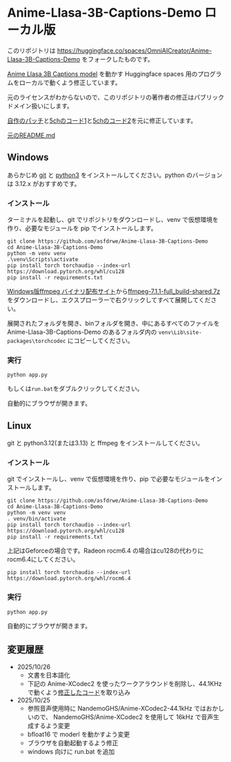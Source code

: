 # Anime-Llasa-3B-Captions-Demo ローカル版
このリポジトリは https://huggingface.co/spaces/OmniAICreator/Anime-Llasa-3B-Captions-Demo をフォークしたものです。

[Anime Llasa 3B Captions model](https://huggingface.co/NandemoGHS/Anime-Llasa-3B-Captions) を動かす Huggingface spaces 用のプログラムをローカルで動くよう修正しています。

元のライセンスがわからないので、このリポジトリの著作者の修正はパブリックドメイン扱いにします。

[自作のパッチ](https://gist.github.com/asfdrwe/c9fd1fe8aeb69fa90d5865d761f59eeb)と[5chのコード1](https://files.catbox.moe/wxfdul.py)と[5chのコード2](https://files.catbox.moe/6lm1wv.py)を元に修正しています。

[元のREADME.md](README-original.md)

## Windows

あらかじめ [git](https://gitforwindows.org/) と [python3](https://www.python.org/downloads/windows/) をインストールしてください。python のバージョンは 3.12.x がおすすめです。

### インストール
ターミナルを起動し、git でリポジトリをダウンロードし、venv で仮想環境を作り、必要なモジュールを pip でインストールします。
```
git clone https://github.com/asfdrwe/Anime-Llasa-3B-Captions-Demo
cd Anime-Llasa-3B-Captions-Demo
python -m venv venv
.\venv\Scripts\activate
pip install torch torchaudio --index-url https://download.pytorch.org/whl/cu128
pip install -r requirements.txt
```

[Windows版ffmpeg バイナリ配布サイト](https://www.gyan.dev/ffmpeg/builds/)から[ffmpeg-7.1.1-full_build-shared.7z](https://www.gyan.dev/ffmpeg/builds/packages/ffmpeg-7.1.1-full_build-shared.7z)をダウンロードし、エクスプローラーで右クリックしてすべて展開してください。

展開されたフォルダを開き、binフォルダを開き、中にあるすべてのファイルを Anime-Llasa-3B-Captions-Demo のあるフォルダ内の `venv\Lib\site-packages\torchcodec` にコピーしてください。


### 実行

```
python app.py
```
もしくは`run.bat`をダブルクリックしてください。

自動的にブラウザが開きます。

## Linux
git と python3.12(または3.13) と ffmpeg をインストールしてください。


### インストール
git でインストールし、venv で仮想環境を作り、pip で必要なモジュールをインストールします。
```
git clone https://github.com/asfdrwe/Anime-Llasa-3B-Captions-Demo
cd Anime-Llasa-3B-Captions-Demo
python -m venv venv
. venv/bin/activate
pip install torch torchaudio --index-url https://download.pytorch.org/whl/cu128
pip install -r requirements.txt
```

上記はGeforceの場合です。Radeon rocm6.4 の場合はcu128の代わりにrocm6.4にしてください。
```
pip install torch torchaudio --index-url https://download.pytorch.org/whl/rocm6.4
```

### 実行

```
python app.py
```

自動的にブラウザが開きます。

## 変更履歴
- 2025/10/26
  - 文書を日本語化
  - 下記の Anime-XCodec2 を使ったワークアラウンドを削除し、44.1KHz で動くよう[修正したコード](https://files.catbox.moe/6lm1wv.py)を取り込み
- 2025/10/25
  - 参照音声使用時に NandemoGHS/Anime-XCodec2-44.1kHz ではおかしいので、 NandemoGHS/Anime-XCodec2 を使用して 16kHz で音声生成するよう変更
  - bfloat16 で moderl を動かすよう変更
  - ブラウザを自動起動するよう修正
  - windows 向けに run.bat を追加
